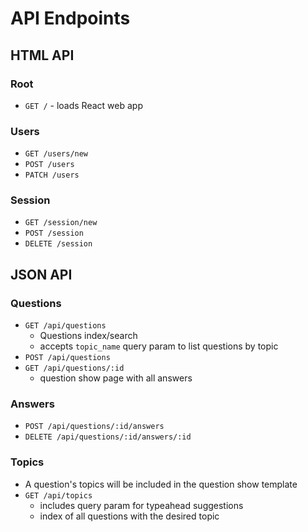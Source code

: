 # API Endpoints

## HTML API

### Root

- `GET /` - loads React web app

### Users

- `GET /users/new`
- `POST /users`
- `PATCH /users`

### Session

- `GET /session/new`
- `POST /session`
- `DELETE /session`

## JSON API

### Questions

- `GET /api/questions`
  - Questions index/search
  - accepts `topic_name` query param to list questions by topic
- `POST /api/questions`
- `GET /api/questions/:id`
  - question show page with all answers

### Answers

- `POST /api/questions/:id/answers`
- `DELETE /api/questions/:id/answers/:id`


### Topics

- A question's topics will be included in the question show template
- `GET /api/topics`
  - includes query param for typeahead suggestions
  - index of all questions with the desired topic
